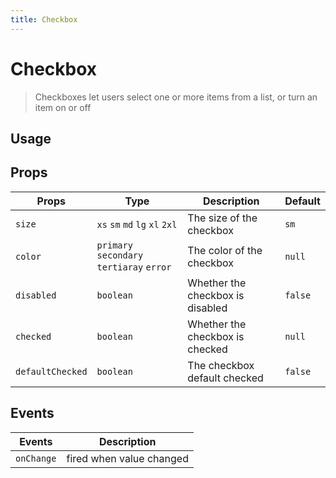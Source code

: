 ```yaml
---
title: Checkbox
---
```


# Checkbox

> Checkboxes let users select one or more items from a list, or turn an item on or off

## Usage

<usage name="checkbox"></usage>

## Props

| Props            | Type                                      | Description                      | Default |
| ---------------- | ----------------------------------------- | -------------------------------- | ------- |
| `size`           | `xs` `sm` `md` `lg` `xl` `2xl`            | The size of the checkbox         | `sm`    |
| `color`          | `primary` `secondary` `tertiaray` `error` | The color of the checkbox        | `null`  |
| `disabled`       | `boolean`                                 | Whether the checkbox is disabled | `false` |
| `checked`        | `boolean`                                 | Whether the checkbox is checked  | `null`  |
| `defaultChecked` | `boolean`                                 | The checkbox default checked     | `false` |

## Events

| Events     | Description              |
| ---------- | ------------------------ |
| `onChange` | fired when value changed |
